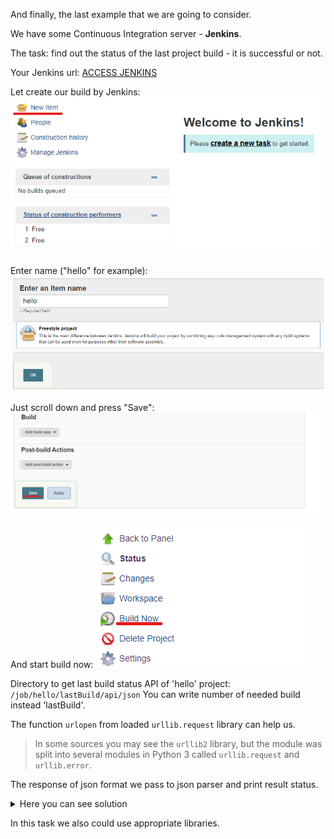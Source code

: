 And finally, the last example that we are going to consider.

We have some Continuous Integration server - **Jenkins**.

The task: find out the status of the last project build - it is successful or not.

Your Jenkins url:
[ACCESS JENKINS]({{TRAFFIC_HOST1_8080}})

Let create our build by Jenkins:
![Picture 1](/pythonfordevops/assets/step1.png)

Enter name ("hello" for example):
![Picture 2](/pythonfordevops/assets/step2.png)

Just scroll down and press "Save":
![Picture 3](/pythonfordevops/assets/step3.png)

And start build now:
![Picture 4](/pythonfordevops/assets/step4.png)

Directory to get last build status API of 'hello' project:
<code>/job/hello/lastBuild/api/json</code>
You can write number of needed build instead 'lastBuild'.

The function <code>urlopen</code> from loaded <code>urllib.request</code> library can help us.

> In some sources you may see the <code>urllib2</code> library, but the 
> module was split into several modules in Python 3 called 
> <code>urllib.request</code> and <code>urllib.error</code>.

The response of json format we pass to json parser and print result status.

<details> <summary>Here you can see solution</summary>

```
import json, urllib.request

jenkins_url = ('{{TRAFFIC_HOST1_8080}}')
jenkins_job = ('/job/hello/lastBuild/api/json')

data = json.load(urllib.request.urlopen(jenkins_url + jenkins_job))
print(data['result'])
```
</details>

In this task we also could use appropriate libraries.